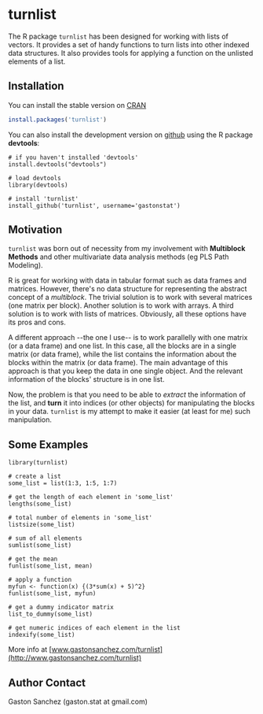 turnlist
=============================

The R package `turnlist` has been designed for working with lists of vectors. It provides a set of handy functions to turn lists into other indexed data structures. It also provides tools for applying a function on the unlisted elements of a list.

## Installation

You can install the stable version on [CRAN](http://cran.r-project.org/package=turnlist)
```r
install.packages('turnlist')
```

You can also install the development version on [github](https://github.com/gastonstat/turnlist) using the R package **devtools**:
```
# if you haven't installed 'devtools'
install.devtools("devtools")

# load devtools
library(devtools)

# install 'turnlist'
install_github('turnlist', username='gastonstat')
```

## Motivation

`turnlist` was born out of necessity from my involvement with **Multiblock Methods** and other multivariate data analysis methods (eg PLS Path Modeling). 

R is great for working with data in tabular format such as data frames and matrices. However, there's no data structure for representing the abstract concept of a *multiblock*. The trivial solution is to work with several matrices (one matrix per block). Another solution is to work with arrays. A third solution is to work with lists of matrices. Obviously, all these options have its pros and cons.

A different approach --the one I use-- is to work parallelly with one matrix (or a data frame) and one list. In this case, all the blocks are in a single matrix (or data frame), while the list contains the information about the blocks within the matrix (or data frame). The main advantage of this approach is that you keep the data in one single object. And the relevant information of the blocks' structure is in one list.

Now, the problem is that you need to be able to *extract* the information of the list, and **turn** it into indices (or other objects) for manipulating the blocks in your data. `turnlist` is my attempt to make it easier (at least for me) such manipulation.

## Some Examples
```
library(turnlist)

# create a list
some_list = list(1:3, 1:5, 1:7)

# get the length of each element in 'some_list'
lengths(some_list)

# total number of elements in 'some_list'
listsize(some_list)

# sum of all elements
sumlist(some_list)

# get the mean
funlist(some_list, mean)

# apply a function
myfun <- function(x) {(3*sum(x) + 5)^2}
funlist(some_list, myfun)

# get a dummy indicator matrix
list_to_dummy(some_list)

# get numeric indices of each element in the list
indexify(some_list)
```

More info at [www.gastonsanchez.com/turnlist](http://www.gastonsanchez.com/turnlist)


Author Contact
--------------
Gaston Sanchez (gaston.stat at gmail.com)